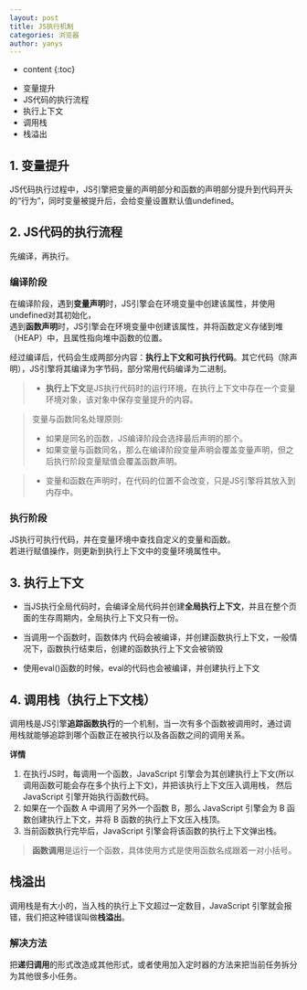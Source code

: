 ```yaml
---
layout: post
title: JS执行机制
categories: 浏览器
author: yanys
---  
```


* content
{:toc}

- 变量提升
- JS代码的执行流程
- 执行上下文
- 调用栈
- 栈溢出




## 1. 变量提升
JS代码执行过程中，JS引擎把变量的声明部分和函数的声明部分提升到代码开头的“行为”，同时变量被提升后，会给变量设置默认值undefined。
## 2. JS代码的执行流程
先编译，再执行。
### 编译阶段
在编译阶段，遇到**变量声明**时，JS引擎会在环境变量中创建该属性，并使用undefined对其初始化，  
 遇到**函数声明**时，JS引擎会在环境变量中创建该属性，并将函数定义存储到堆（HEAP）中，且属性指向堆中函数的位置。  

经过编译后，代码会生成两部分内容：**执行上下文和可执行代码**。其它代码（除声明），JS引擎将其编译为字节码，部分常用代码编译为二进制。    


> - **执行上下文**是JS执行代码时的运行环境，在执行上下文中存在一个变量环境对象，该对象中保存变量提升的内容。  


> 变量与函数同名处理原则: 
>
> - 如果是同名的函数，JS编译阶段会选择最后声明的那个。
> - 如果变量与函数同名，那么在编译阶段变量声明会覆盖变量声明，但之后执行阶段变量赋值会覆盖函数声明。



> - 变量和函数在声明时，在代码的位置不会改变，只是JS引擎将其放入到内存中。



### 执行阶段
JS执行可执行代码，并在变量环境中查找自定义的变量和函数。  
若进行赋值操作，则更新到执行上下文中的变量环境属性中。

## 3. 执行上下文
- 当JS执行全局代码时，会编译全局代码并创建**全局执行上下文**，并且在整个页面的生存周期内，全局执行上下文只有一份。

- 当调用一个函数时，函数体内 代码会被编译，并创建函数执行上下文，一般情况下，函数执行结束后，创建的函数执行上下文会被销毁

- 使用eval()函数的时候，eval的代码也会被编译，并创建执行上下文

## 4. 调用栈（执行上下文栈）
调用栈是JS引擎**追踪函数执行**的一个机制，当一次有多个函数被调用时，通过调用栈就能够追踪到哪个函数正在被执行以及各函数之间的调用关系。

**详情**
1. 在执行JS时，每调用一个函数，JavaScript 引擎会为其创建执行上下文(所以调用函数可能会存在多个执行上下文)，并把该执行上下文压入调用栈， 然后 JavaScript 引擎开始执行函数代码。
1. 如果在一个函数 A 中调用了另外一个函数 B，那么 JavaScript 引擎会为 B 函数创建执行上下文，并将 B 函数的执行上下文压入栈顶。
1. 当前函数执行完毕后，JavaScript 引擎会将该函数的执行上下文弹出栈。     



> **函数调用**是运行一个函数，具体使用方式是使用函数名成跟着一对小括号。

## 栈溢出
调用栈是有大小的，当入栈的执行上下文超过一定数目，JavaScript 引擎就会报错，我们把这种错误叫做**栈溢出**。

### 解决方法
把**递归调用**的形式改造成其他形式，或者使用加入定时器的方法来把当前任务拆分为其他很多小任务。